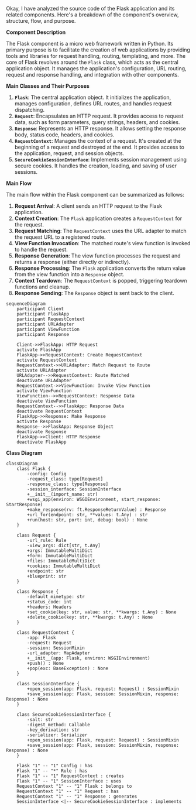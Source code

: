 Okay, I have analyzed the source code of the Flask application and its related components. Here's a breakdown of the component's overview, structure, flow, and purpose.

**Component Description**

The Flask component is a micro web framework written in Python. Its primary purpose is to facilitate the creation of web applications by providing tools and libraries for request handling, routing, templating, and more. The core of Flask revolves around the `Flask` class, which acts as the central application object. It manages the application's configuration, URL routing, request and response handling, and integration with other components.

**Main Classes and Their Purposes**

1.  **`Flask`**: The central application object. It initializes the application, manages configuration, defines URL routes, and handles request dispatching.
2.  **`Request`**: Encapsulates an HTTP request. It provides access to request data, such as form parameters, query strings, headers, and cookies.
3.  **`Response`**: Represents an HTTP response. It allows setting the response body, status code, headers, and cookies.
4.  **`RequestContext`**: Manages the context of a request. It's created at the beginning of a request and destroyed at the end. It provides access to the application, request, and session objects.
5.  **`SecureCookieSessionInterface`**: Implements session management using secure cookies. It handles the creation, loading, and saving of user sessions.

**Main Flow**

The main flow within the Flask component can be summarized as follows:

1.  **Request Arrival**: A client sends an HTTP request to the Flask application.
2.  **Context Creation**: The `Flask` application creates a `RequestContext` for the request.
3.  **Request Matching**: The `RequestContext` uses the URL adapter to match the request URL to a registered route.
4.  **View Function Invocation**: The matched route's view function is invoked to handle the request.
5.  **Response Generation**: The view function processes the request and returns a response (either directly or indirectly).
6.  **Response Processing**: The `Flask` application converts the return value from the view function into a `Response` object.
7.  **Context Teardown**: The `RequestContext` is popped, triggering teardown functions and cleanup.
8.  **Response Sending**: The `Response` object is sent back to the client.

```mermaid
sequenceDiagram
    participant Client
    participant FlaskApp
    participant RequestContext
    participant URLAdapter
    participant ViewFunction
    participant Response

    Client->>FlaskApp: HTTP Request
    activate FlaskApp
    FlaskApp->>RequestContext: Create RequestContext
    activate RequestContext
    RequestContext->>URLAdapter: Match Request to Route
    activate URLAdapter
    URLAdapter-->>RequestContext: Route Matched
    deactivate URLAdapter
    RequestContext->>ViewFunction: Invoke View Function
    activate ViewFunction
    ViewFunction-->>RequestContext: Response Data
    deactivate ViewFunction
    RequestContext-->>FlaskApp: Response Data
    deactivate RequestContext
    FlaskApp->>Response: Make Response
    activate Response
    Response-->>FlaskApp: Response Object
    deactivate Response
    FlaskApp->>Client: HTTP Response
    deactivate FlaskApp
```

**Class Diagram**

```mermaid
classDiagram
    class Flask {
        -config: Config
        -request_class: type[Request]
        -response_class: type[Response]
        -session_interface: SessionInterface
        +__init__(import_name: str)
        +wsgi_app(environ: WSGIEnvironment, start_response: StartResponse)
        +make_response(rv: ft.ResponseReturnValue) : Response
        +url_for(endpoint: str, **values: t.Any) : str
        +run(host: str, port: int, debug: bool) : None
    }

    class Request {
        -url_rule: Rule
        -view_args: dict[str, t.Any]
        +args: ImmutableMultiDict
        +form: ImmutableMultiDict
        +files: ImmutableMultiDict
        +cookies: ImmutableMultiDict
        +endpoint: str
        +blueprint: str
    }

    class Response {
        -default_mimetype: str
        +status_code: int
        +headers: Headers
        +set_cookie(key: str, value: str, **kwargs: t.Any) : None
        +delete_cookie(key: str, **kwargs: t.Any) : None
    }

    class RequestContext {
        -app: Flask
        -request: Request
        -session: SessionMixin
        -url_adapter: MapAdapter
        +__init__(app: Flask, environ: WSGIEnvironment)
        +push() : None
        +pop(exc: BaseException) : None
    }

    class SessionInterface {
        +open_session(app: Flask, request: Request) : SessionMixin
        +save_session(app: Flask, session: SessionMixin, response: Response) : None
    }

    class SecureCookieSessionInterface {
        -salt: str
        -digest_method: Callable
        -key_derivation: str
        -serializer: Serializer
        +open_session(app: Flask, request: Request) : SessionMixin
        +save_session(app: Flask, session: SessionMixin, response: Response) : None
    }

    Flask "1" -- "1" Config : has
    Flask "1" -- "*" Rule : has
    Flask "1" -- "1" RequestContext : creates
    Flask "1" -- "1" SessionInterface : uses
    RequestContext "1" -- "1" Flask : belongs to
    RequestContext "1" -- "1" Request : has
    RequestContext "1" -- "1" Response : generates
    SessionInterface <|-- SecureCookieSessionInterface : implements
```